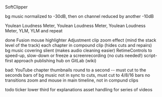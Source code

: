 


SoftClipper


bg music normalized to -30dB, then on channel reduced by another -10dB

Youlean Loudness Meter, Youlean Loudness Meter, Youlean Loudness Meter, YLM, YLM and repeat

done
Fusion mouse highlighter
Adjustment clip zoom effect (mind the stack level of the track)
each chapter in compound clip (hides cuts and repairs)
bg music covering slient (makes audio cleaning easier)
RetimeControls to speed-up, slow-down or freeze a screenrecording (no cuts needed!)
script-first approach
publishing hub on GitLab (wiki)

bad:
YouTube chapter thumbnails round to a second -- must cut to the seconds
bars of bg music not in sync to cuts, must cut to 4/8/16 bars
no transitions
zoom and mouse in main timeline, not in compund clips

todo
ticker lower third for explanations
asset handling for series of videos


